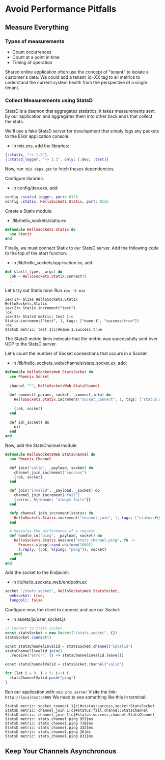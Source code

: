 # Avoid Performance Pitfalls

## Measure Everything

### Types of measurements
- Count occurrences
- Count at a point in time
- Timing of operation

Shared online application often use the concept of "tenant" to isolate a customer's data. We could add a tenant_id=XX tag to all metrics to understand the current system health from the perspective of a single tenant.

### Collect Measurements using StatsD

StatsD is a daemon that aggregates statistics; it takes measurements sent by our application and aggregates them into other back ends that collect the stats.

We'll use a fake StatsD server for development that simply logs any packets to the Elixir application console.

- in mix.exs, add the libraries:
```elixir
{:statix, "~> 1.2"},
{:statsd_logger, "~> 1.1", only: [:dev, :test]}
```

Now, run: `mix deps.get` to fetch theses dependencies.

Configure libraries:
- in config/dev.exs, add:
```elixir
config :statsd_logger, port: 8126
config :statix, HelloSockets.Statix, port: 8126
```

Create a Statix module:
- /lib/hello_sockets/statix.ex
```elixir
defmodule HelloSockets.Statix do
  use Statix
end
```

Finally, we must connect Statix to our StatsD server. Add the following code to the top of the start function:
- in /lib/hello_sockets/application.ex, add:
```elixir
def start(_type, _args) do
  :ok = HelloSockets.Statix.connect()
  ...
```

Let's try out Statix now:
Run `iex -S mix`

```
iex(1)> alias HelloSockets.Statix
HelloSockets.Statix
iex(2)> Statix.increment("test")
:ok
iex(3)> StatsD metric: test 1|c
Statix.increment("test", 1, tags: ["name:1", "success:true"])
:ok
StatsD metric: test 1|c|#name:1,success:true
```

The StatsD metric lines indecate that the metric was successfully sent over UDP to the StatsD server.

Let's count the number of Socket connections that occurs in a Socket.
- in /lib/hello_sockets_web/channels/stats_socket.ex, add:
```elixir
defmodule HelloSocketsWeb.StatsSocket do
  use Phoenix.Socket
  
  channel "*", HelloSocketsWeb.StatsChannel
  
  def connect(_params, socket, _connect_info) do
    HelloSockets.Statix.increment("socket_connect", 1, tags: ["status:success", "socket:StatsSocket"])
    
    {:ok, socket}
  end
  
  def id(_socket) do
    nil
  end
end
```

Now, add the StatsChannel module:
```elixir
defmodule HelloSocketsWeb.StatsChannel do
  use Phoenix.Channel

  def join("valid", _payload, socket) do
    channel_join_increment("success")
    {:ok, socket}
  end

  def join("invalid", _payload, _socket) do
    channel_join_increment("fail")
    {:error, %{reason: "always fails"}}
  end

  defp channel_join_increment(status) do
    HelloSockets.Statix.increment("channel_join", 1, tags: ["status:#{status}", "channel:StatsChannel"])
  end

  # Measures the performance of a request.
  def handle_in("ping", _payload, socket) do
    HelloSockets.Statix.measure("stats_channel.ping", fn ->
      Process.sleep(:rand.uniform(1000))
      {:reply, {:ok, %{ping: "pong"}}, socket}
    end)
  end
end
```

Add the socket to the Endpoint:
- in lib/hello_sockets_web/endpoint.ex
```elixir
socket "/stats_socket", HelloSocketsWeb.StatsSocket,
  websocket: true,
  longpoll: false
```

Configure now, the client to connect and use our Socket:
- in assets/js/user_socket.js
```javascript
// Connect to stats socket.
const statsSocket = new Socket("/stats_socket", {})
statsSocket.connect()

const statsChannelInvalid = statsSocket.channel("invalid")
statsChannelInvalid.join()
  .receive("error", () => statsChannelInvalid.leave())

const statsChannelValid = statsSocket.channel("valid")

for (let i = 0; i < 5; i++) {
  statsChannelValid.push("ping")
}
```

Run our application with: `mix phx.server`
Visite the link: `http://localhost:4000`
We need to see something like this in terminal:

```
StatsD metric: socket_connect 1|c|#status:success,socket:StatsSocket
StatsD metric: channel_join 1|c|#status:fail,channel:StatsChannel
StatsD metric: channel_join 1|c|#status:success,channel:StatsChannel
StatsD metric: stats_channel.ping 953|ms
StatsD metric: stats_channel.ping 718|ms
StatsD metric: stats_channel.ping 332|ms
StatsD metric: stats_channel.ping 26|ms
StatsD metric: stats_channel.ping 831|ms
```


## Keep Your Channels Asynchronous